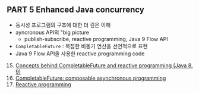 ## PART 5 Enhanced Java concurrency

- 동시성 프로그램의 구조에 대한 더 깊은 이해
- ayncronous API의 "big picture
    - publish-subscribe, reactive programming, Java 9 Flow API
- `CompletableFuture` : 복잡한 비동기 연산을 선언적으로 표현
- Java 9 Flow API을 사용한 reactive programming code


15. [Concepts behind CompletableFuture and reactive programming (Java 8, 9)](15_concepts_behind_completable_future_and_reactive_programming/README.md)
16. [CompletableFuture: composable asynchronous programming](16_completable_future_composable_asynchronous_programming/README.md)
17. [Reactive programming](17_reactive_programming/README.md)
